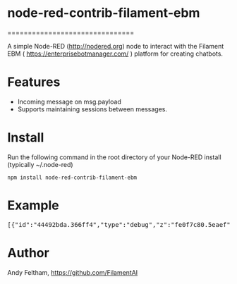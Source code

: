 # node-red-contrib-filament-ebm
===============================

A simple Node-RED (http://nodered.org) node to interact with the Filament EBM ( https://enterprisebotmanager.com/ ) platform for creating chatbots. 

# Features

* Incoming message on msg.payload
* Supports maintaining sessions between messages.

# Install

Run the following command in the root directory of your Node-RED install (typically ~/.node-red)

    npm install node-red-contrib-filament-ebm
    
# Example

<pre>
[{"id":"44492bda.366ff4","type":"debug","z":"fe0f7c80.5eaef","name":"","active":true,"tosidebar":true,"console":false,"tostatus":false,"complete":"true","x":670,"y":100,"wires":[]},{"id":"49ede9cd.3b4278","type":"inject","z":"fe0f7c80.5eaef","name":"","topic":"","payload":"hello world!","payloadType":"str","repeat":"","crontab":"","once":false,"onceDelay":0.1,"x":150,"y":100,"wires":[["2aea451.6a225ba"]]},{"id":"2aea451.6a225ba","type":"ebm","z":"fe0f7c80.5eaef","name":"","server":"28ba340b.08168c","newSession":false,"x":510,"y":100,"wires":[["44492bda.366ff4"]]},{"id":"cd5fb69a.0fa988","type":"function","z":"fe0f7c80.5eaef","name":"","func":"msg.ebm = { \n    \"session_id\" : \"7d11e391-df78-b000-290f-c8c2e90796c4\"   \n}\nreturn msg;","outputs":1,"noerr":0,"x":290,"y":140,"wires":[["2aea451.6a225ba"]]},{"id":"10c641f9.39714e","type":"inject","z":"fe0f7c80.5eaef","name":"","topic":"","payload":"good","payloadType":"str","repeat":"","crontab":"","once":false,"onceDelay":0.1,"x":130,"y":140,"wires":[["cd5fb69a.0fa988"]]},{"id":"355f9e3d.c9c3f2","type":"function","z":"fe0f7c80.5eaef","name":"","func":"msg.ebm = { \n    \"session_id\" : \"4d993ea0-6735-23e0-be84-6263c7396a93\"   \n}\nreturn msg;","outputs":1,"noerr":0,"x":290,"y":180,"wires":[["2aea451.6a225ba"]]},{"id":"39d0c43e.d9fd5c","type":"inject","z":"fe0f7c80.5eaef","name":"","topic":"","payload":"bad","payloadType":"str","repeat":"","crontab":"","once":false,"onceDelay":0.1,"x":130,"y":180,"wires":[["355f9e3d.c9c3f2"]]},{"id":"28ba340b.08168c","type":"ebm-instance","z":"","name":"Demo EBM","host":"demo-ebm.kubernetes.software","botid":"86","providerid":"75"}]
</pre>
  
# Author

Andy Feltham, https://github.com/FilamentAI
